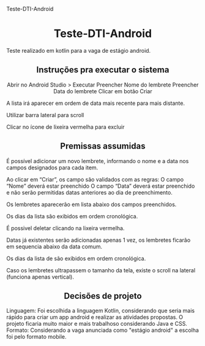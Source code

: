 Teste-DTI-Android
<h1 align="center">Teste-DTI-Android</h1>
Teste realizado em kotlin para a vaga de estágio android.


<h2 align="center">Instruções pra executar o sistema</h2>

<p align="center">
Abrir no Android Studio > Executar
Preencher Nome do lembrete
Preencher Data do lembrete
Clicar em botão Criar

A lista irá aparecer em ordem de data mais recente para mais distante.

Utilizar barra lateral para scroll

Clicar no ícone de lixeira vermelha para excluir
</p>

<h2 align="center">Premissas assumidas</h2>

É possível adicionar um novo lembrete, informando o nome e a data nos campos designados para cada item.

Ao clicar em “Criar”, os campo são validados com as regras:
O campo “Nome” deverá estar preenchido
O campo “Data” deverá estar preenchido e não serão permitidas datas anteriores ao dia de preenchimento.

Os lembretes aparecerão em lista abaixo dos campos preenchidos.

Os dias da lista são exibidos em ordem cronológica.

É possivel deletar clicando na lixeira vermelha.

Datas já existentes serão adicionadas apenas 1 vez, os lembretes ficarão em sequencia abaixo da data comum.

Os dias da lista de são exibidos em ordem cronológica.

Caso os lembretes ultrapassem o tamanho da tela, existe o scroll na lateral (funciona apenas vertical).


<h2 align="center">Decisões de projeto</h2>

Linguagem:
Foi escolhida a linguagem Kotlin, considerando que seria mais rápido para criar um app android e realizar as atividades propostas.
O projeto ficaria muito maior e mais trabalhoso considerando Java e CSS.
Formato:
Considerando a vaga anunciada como "estágio android" a escolha foi pelo formato mobile.



